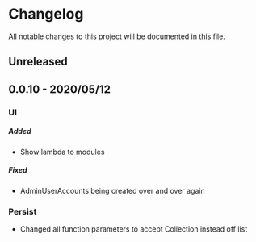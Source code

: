 # Changelog
All notable changes to this project will be documented in this file.

## Unreleased

## 0.0.10 - 2020/05/12
### UI
##### Added
- Show lambda to modules

##### Fixed
- AdminUserAccounts being created over and over again

### Persist
- Changed all function parameters to accept Collection instead off list

